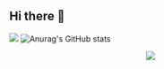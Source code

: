 ## Hi there 👋
![](https://github-profile-summary-cards.vercel.app/api/cards/profile-details?username=a-urabayashi&theme=2077)
![Anurag's GitHub stats](https://github-readme-stats.vercel.app/api?username=a-urabayashi&show_icons=true&theme=radical)

<p align="center">
  <a href="https://skillicons.dev">
    <img src="https://skillicons.dev/icons?i=git,django,docker,python,typescript,js,webstorm,windows,anaconda,actix,apple,arch,aws,azure,d3,bash,fastapi,flask,gitlab,githubactions,linux,materialui,mysql,nginx,postgres,planetscale,terraform,supabase,postman,pycharm,pytorch,raspberrypi,react,redux,regex,rust,sqlite,supabase,selenium,terraform,vscode,ubuntu,neovim" />
  </a>
</p>
<!--
**a-urabayashi/a-urabayashi** is a ✨ _special_ ✨ repository because its `README.md` (this file) appears on your GitHub profile.

Here are some ideas to get you started:

- 🔭 I’m currently working on ...
- 🌱 I’m currently learning ...
- 👯 I’m looking to collaborate on ...
- 🤔 I’m looking for help with ...
- 💬 Ask me about ...
- 📫 How to reach me: ...
- 😄 Pronouns: ...
- ⚡ Fun fact: ...
-->
